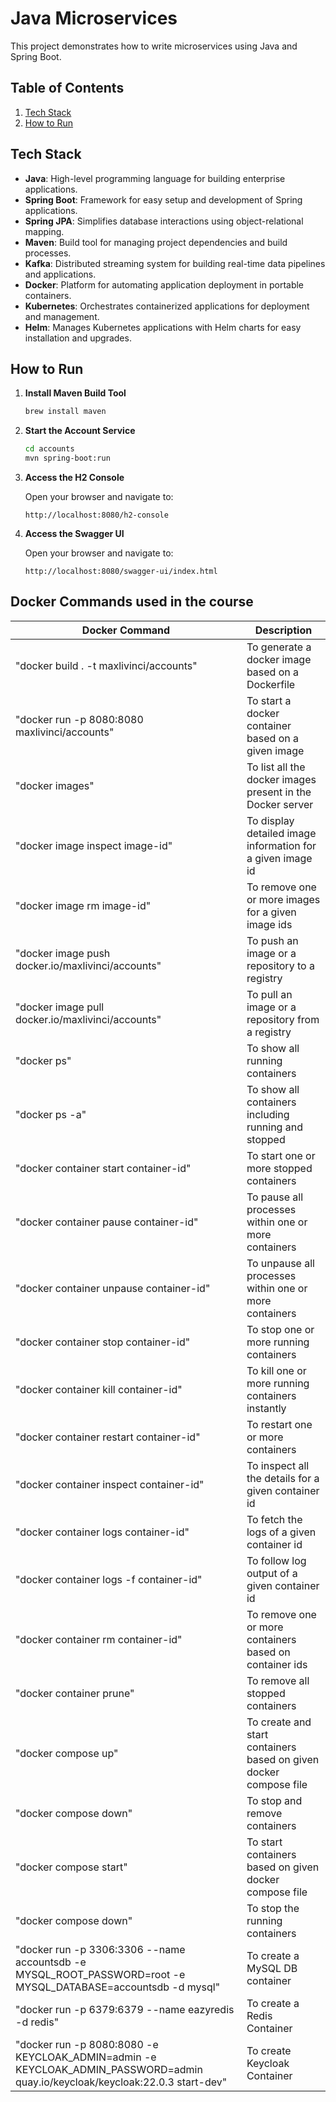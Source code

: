 # Java Microservices

This project demonstrates how to write microservices using Java and Spring Boot.

## Table of Contents

1. [Tech Stack](#tech-stack)
2. [How to Run](#how-to-run)

## Tech Stack

- **Java**: High-level programming language for building enterprise applications.
- **Spring Boot**: Framework for easy setup and development of Spring applications.
- **Spring JPA**: Simplifies database interactions using object-relational mapping.
- **Maven**: Build tool for managing project dependencies and build processes.
- **Kafka**: Distributed streaming system for building real-time data pipelines and applications.
- **Docker**: Platform for automating application deployment in portable containers.
- **Kubernetes**: Orchestrates containerized applications for deployment and management.
- **Helm**: Manages Kubernetes applications with Helm charts for easy installation and upgrades.

## How to Run

1. **Install Maven Build Tool**

    ```bash
    brew install maven
    ```

2. **Start the Account Service**

    ```bash
    cd accounts
    mvn spring-boot:run
    ```

3. **Access the H2 Console**

   Open your browser and navigate to:

    ```url
    http://localhost:8080/h2-console
    ```

4. **Access the Swagger UI**

   Open your browser and navigate to:

    ```url
    http://localhost:8080/swagger-ui/index.html
    ```

## Docker Commands used in the course

| Docker Command                                                                                                            |     Description          |
|---------------------------------------------------------------------------------------------------------------------------| ------------- |
| "docker build . -t maxlivinci/accounts"                                                                                  | To generate a docker image based on a Dockerfile |
| "docker run  -p 8080:8080 maxlivinci/accounts"                                                                           | To start a docker container based on a given image |
| "docker images"                                                                                                           | To list all the docker images present in the Docker server |
| "docker image inspect image-id"                                                                                           | To display detailed image information for a given image id |
| "docker image rm image-id"                                                                                                | To remove one or more images for a given image ids |
| "docker image push docker.io/maxlivinci/accounts"                                                                        | To push an image or a repository to a registry |
| "docker image pull docker.io/maxlivinci/accounts"                                                                        | To pull an image or a repository from a registry |
| "docker ps"                                                                                                               | To show all running containers |
| "docker ps -a"                                                                                                            | To show all containers including running and stopped |
| "docker container start container-id"                                                                                     | To start one or more stopped containers |
| "docker container pause container-id"                                                                                     | To pause all processes within one or more containers |
| "docker container unpause container-id"                                                                                   | To unpause all processes within one or more containers |
| "docker container stop container-id"                                                                                      | To stop one or more running containers |
| "docker container kill container-id"                                                                                      | To kill one or more running containers instantly |
| "docker container restart container-id"                                                                                   | To restart one or more containers |
| "docker container inspect container-id"                                                                                   | To inspect all the details for a given container id |
| "docker container logs container-id"                                                                                      | To fetch the logs of a given container id |
| "docker container logs -f container-id"                                                                                   | To follow log output of a given container id |
| "docker container rm container-id"                                                                                        | To remove one or more containers based on container ids |
| "docker container prune"                                                                                                  | To remove all stopped containers |
| "docker compose up"                                                                                                       | To create and start containers based on given docker compose file |
| "docker compose down"                                                                                                     | To stop and remove containers |
| "docker compose start"                                                                                                    | To start containers based on given docker compose file |
| "docker compose down"                                                                                                     | To stop the running containers |
| "docker run -p 3306:3306 --name accountsdb -e MYSQL_ROOT_PASSWORD=root -e MYSQL_DATABASE=accountsdb -d mysql"             | To create a MySQL DB container |
| "docker run -p 6379:6379 --name eazyredis -d redis"                                                                       | To create a Redis Container |
| "docker run -p 8080:8080 -e KEYCLOAK_ADMIN=admin -e KEYCLOAK_ADMIN_PASSWORD=admin quay.io/keycloak/keycloak:22.0.3 start-dev" | To create Keycloak Container|